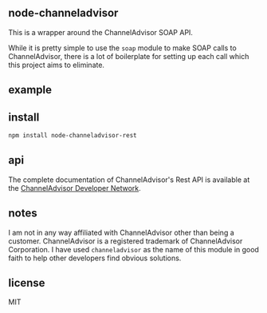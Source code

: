 node-channeladvisor
-------------------

This is a wrapper around the ChannelAdvisor SOAP API.

While it is pretty simple to use the `soap` module to make SOAP calls to
ChannelAdvisor, there is a lot of boilerplate for setting up each call which
this project aims to eliminate.

example
-------



install
-------

```bash
npm install node-channeladvisor-rest
```

api
---

The complete documentation of ChannelAdvisor's Rest API is available at the
[ChannelAdvisor Developer Network](http://developers.channeladvisor.com/rest/). 


notes
-----

I am not in any way affiliated with ChannelAdvisor other than being a customer.
ChannelAdvisor is a registered trademark of ChannelAdvisor Corporation. I have
used `channeladvisor` as the name of this module in good faith to help other
developers find obvious solutions.

license
-------

MIT


